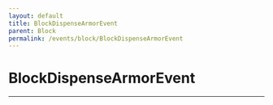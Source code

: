 ```yaml
---
layout: default
title: BlockDispenseArmorEvent
parent: Block
permalink: /events/block/BlockDispenseArmorEvent
---
```


# BlockDispenseArmorEvent

---
